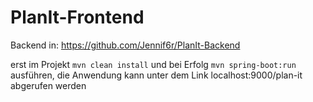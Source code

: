 # PlanIt-Frontend

Backend in: https://github.com/Jennif6r/PlanIt-Backend

erst im Projekt ``mvn clean install`` und bei Erfolg ``mvn spring-boot:run`` ausführen, die Anwendung kann unter dem Link localhost:9000/plan-it abgerufen werden
 